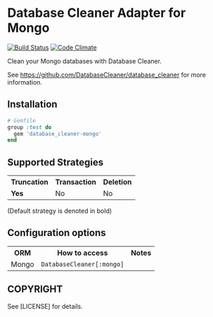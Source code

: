 # Database Cleaner Adapter for Mongo

[![Build Status](https://travis-ci.org/DatabaseCleaner/database_cleaner-mongo.svg?branch=master)](https://travis-ci.org/DatabaseCleaner/database_cleaner-mongo)
[![Code Climate](https://codeclimate.com/github/DatabaseCleaner/database_cleaner-mongo/badges/gpa.svg)](https://codeclimate.com/github/DatabaseCleaner/database_cleaner-mongo)

Clean your Mongo databases with Database Cleaner.

See https://github.com/DatabaseCleaner/database_cleaner for more information.

## Installation

```ruby
# Gemfile
group :test do
  gem 'database_cleaner-mongo'
end
```

## Supported Strategies

<table>
  <tbody>
    <tr>
      <th>Truncation</th>
      <th>Transaction</th>
      <th>Deletion</th>
    </tr>
    <tr>
      <td> <b>Yes</b></td>
      <td> No</td>
      <td> No</td>
    </tr>
  </tbody>
</table>

(Default strategy is denoted in bold)

## Configuration options

<table>
  <tbody>
    <tr>
      <th>ORM</th>
      <th>How to access</th>
      <th>Notes</th>
    </tr>
    <tr>
      <td> Mongo</td>
      <td> <code>DatabaseCleaner[:mongo]</code></td>
      <td> </td>
    </tr>
  </tbody>
</table>

## COPYRIGHT

See [LICENSE] for details.
